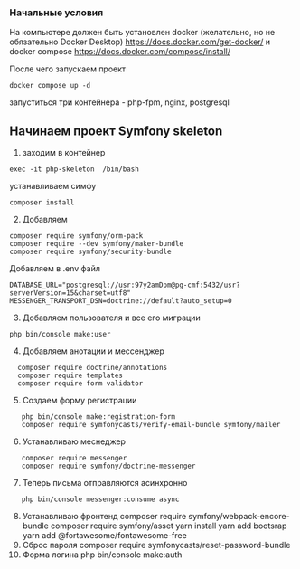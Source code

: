 ### Начальные условия ###
На компьютере должен быть установлен docker (желательно, но не обязательно Docker Desktop)  https://docs.docker.com/get-docker/
и docker compose https://docs.docker.com/compose/install/


После чего запускаем проект
```
docker compose up -d
```
запуститься три контейнера - php-fpm, nginx, postgresql


## Начинаем проект Symfony skeleton ##
1. заходим в контейнер

```
exec -it php-skeleton  /bin/bash
```
устанавливаем симфу
```
composer install
```

2. Добавляем
```
composer require symfony/orm-pack
composer require --dev symfony/maker-bundle
composer require symfony/security-bundle
```

 Добавляем в .env файл
```
DATABASE_URL="postgresql://usr:97y2amDpm@pg-cmf:5432/usr?serverVersion=15&charset=utf8"
MESSENGER_TRANSPORT_DSN=doctrine://default?auto_setup=0
```

3. Добавляем пользователя и все его миграции
```
php bin/console make:user
```

4. Добавляем анотации и мессенджер


```
  composer require doctrine/annotations
  composer require templates
  composer require form validator
```

5. Создаем форму регистрации
```
   php bin/console make:registration-form
   composer require symfonycasts/verify-email-bundle symfony/mailer
```
6. Устанавливаю меснеджер
```
   composer require messenger
   composer require symfony/doctrine-messenger
```
7. Теперь письма отправляются асинхронно
```
   php bin/console messenger:consume async
 ```

8. Устанавливаю фронтенд
   composer require symfony/webpack-encore-bundle
   composer require symfony/asset
   yarn install
   yarn add bootsrap
   yarn add @fortawesome/fontawesome-free
9.  Сброс пароля
    composer require symfonycasts/reset-password-bundle
10. Форма логина
    php bin/console make:auth
